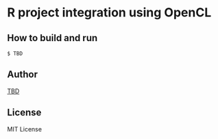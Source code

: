 # R project integration using OpenCL

## How to build and run

    $ TBD

## Author

[TBD](<tbd@future.io>)


## License

MIT License

